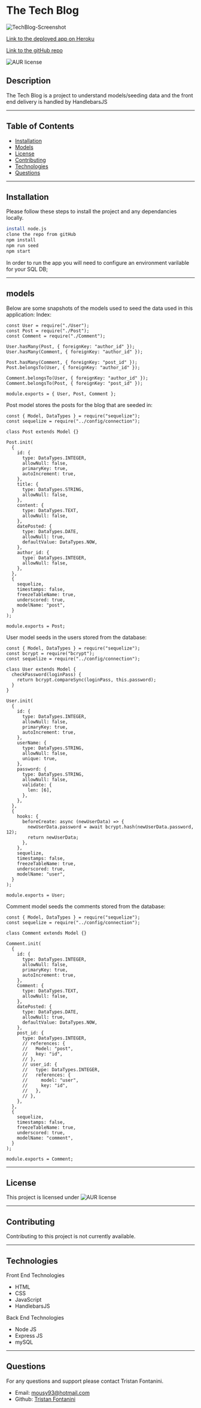# The Tech Blog

![TechBlog-Screenshot](Assets/RootScreenshot.png)

[Link to the deployed app on Heroku](https://uwa-project-tech-blog.herokuapp.com/)

[Link to the gitHub repo](https://github.com/Twistedmouse/The-Tech-Blog)

![AUR license](https://img.shields.io/static/v1?label=License&message=MIT&color=blue)

## Description

The Tech Blog is a project to understand models/seeding data and the front end delivery is handled by HandlebarsJS

---

## Table of Contents

- [Installation](#installation)
- [Models](#models)
- [License](#license)
- [Contributing](#contributing)
- [Technologies](#technologies)
- [Questions](#questions)

---

## Installation

Please follow these steps to install the project and any dependancies locally.

```bash
install node.js
clone the repo from gitHub
npm install
npm run seed
npm start

```

In order to run the app you will need to configure an environment varilable for your SQL DB;

---

## models

Below are some snapshots of the models used to seed the data used in this application:
Index:

```
const User = require("./User");
const Post = require("./Post");
const Comment = require("./Comment");

User.hasMany(Post, { foreignKey: "author_id" });
User.hasMany(Comment, { foreignKey: "author_id" });

Post.hasMany(Comment, { foreignKey: "post_id" });
Post.belongsTo(User, { foreignKey: "author_id" });

Comment.belongsTo(User, { foreignKey: "author_id" });
Comment.belongsTo(Post, { foreignKey: "post_id" });

module.exports = { User, Post, Comment };
```

Post model stores the posts for the blog that are seeded in:

```
const { Model, DataTypes } = require("sequelize");
const sequelize = require("../config/connection");

class Post extends Model {}

Post.init(
  {
    id: {
      type: DataTypes.INTEGER,
      allowNull: false,
      primaryKey: true,
      autoIncrement: true,
    },
    title: {
      type: DataTypes.STRING,
      allowNull: false,
    },
    content: {
      type: DataTypes.TEXT,
      allowNull: false,
    },
    datePosted: {
      type: DataTypes.DATE,
      allowNull: true,
      defaultValue: DataTypes.NOW,
    },
    author_id: {
      type: DataTypes.INTEGER,
      allowNull: false,
    },
  },
  {
    sequelize,
    timestamps: false,
    freezeTableName: true,
    underscored: true,
    modelName: "post",
  }
);

module.exports = Post;
```

User model seeds in the users stored from the database:

```
const { Model, DataTypes } = require("sequelize");
const bcrypt = require("bcrypt");
const sequelize = require("../config/connection");

class User extends Model {
  checkPassword(loginPass) {
    return bcrypt.compareSync(loginPass, this.password);
  }
}

User.init(
  {
    id: {
      type: DataTypes.INTEGER,
      allowNull: false,
      primaryKey: true,
      autoIncrement: true,
    },
    userName: {
      type: DataTypes.STRING,
      allowNull: false,
      unique: true,
    },
    password: {
      type: DataTypes.STRING,
      allowNull: false,
      validate: {
        len: [6],
      },
    },
  },
  {
    hooks: {
      beforeCreate: async (newUserData) => {
        newUserData.password = await bcrypt.hash(newUserData.password, 12);
        return newUserData;
      },
    },
    sequelize,
    timestamps: false,
    freezeTableName: true,
    underscored: true,
    modelName: "user",
  }
);

module.exports = User;

```

Comment model seeds the comments stored from the database:

```
const { Model, DataTypes } = require("sequelize");
const sequelize = require("../config/connection");

class Comment extends Model {}

Comment.init(
  {
    id: {
      type: DataTypes.INTEGER,
      allowNull: false,
      primaryKey: true,
      autoIncrement: true,
    },
    Comment: {
      type: DataTypes.TEXT,
      allowNull: false,
    },
    datePosted: {
      type: DataTypes.DATE,
      allowNull: true,
      defaultValue: DataTypes.NOW,
    },
    post_id: {
      type: DataTypes.INTEGER,
      // references: {
      //   Model: "post",
      //   key: "id",
      // },
      // user_id: {
      //   type: DataTypes.INTEGER,
      //   references: {
      //     model: "user",
      //     key: "id",
      //   },
      // },
    },
  },
  {
    sequelize,
    timestamps: false,
    freezeTableName: true,
    underscored: true,
    modelName: "comment",
  }
);

module.exports = Comment;

```

---

## License

This project is licensed under ![AUR license](https://img.shields.io/static/v1?label=License&message=MIT&color=blue)

---

## Contributing

Contributing to this project is not currently available.

---

## Technologies

Front End Technologies

- HTML
- CSS
- JavaScript
- HandlebarsJS

Back End Technologies

- Node JS
- Express JS
- mySQL

---

## Questions

For any questions and support please contact Tristan Fontanini.

- Email: mousy93@hotmail.com
- Github: [Tristan Fontanini](https://github.com/Twistedmouse)
